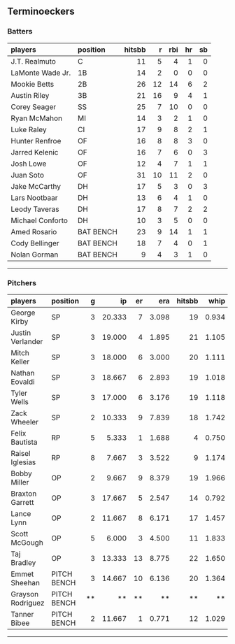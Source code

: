 ## Terminoeckers

### Batters

 
|players          |position  | hitsbb|  r| rbi| hr| sb| 
|:----------------|:---------|------:|--:|---:|--:|--:| 
|J.T. Realmuto    |C         |     11|  5|   4|  1|  0| 
|LaMonte Wade Jr. |1B        |     14|  2|   0|  0|  0| 
|Mookie Betts     |2B        |     26| 12|  14|  6|  2| 
|Austin Riley     |3B        |     21| 16|   9|  4|  1| 
|Corey Seager     |SS        |     25|  7|  10|  0|  0| 
|Ryan McMahon     |MI        |     14|  3|   2|  1|  0| 
|Luke Raley       |CI        |     17|  9|   8|  2|  1| 
|Hunter Renfroe   |OF        |     16|  8|   8|  3|  0| 
|Jarred Kelenic   |OF        |     16|  7|   6|  0|  3| 
|Josh Lowe        |OF        |     12|  4|   7|  1|  1| 
|Juan Soto        |OF        |     31| 10|  11|  2|  0| 
|Jake McCarthy    |DH        |     17|  5|   3|  0|  3| 
|Lars Nootbaar    |DH        |     13|  6|   4|  1|  0| 
|Leody Taveras    |DH        |     17|  8|   7|  2|  2| 
|Michael Conforto |DH        |     10|  3|   5|  0|  0| 
|Amed Rosario     |BAT BENCH |     23|  9|  14|  1|  1| 
|Cody Bellinger   |BAT BENCH |     18|  7|   4|  0|  1| 
|Nolan Gorman     |BAT BENCH |      9|  4|   3|  1|  0| 

* * *

### Pitchers

 
|players           |position    |  g|     ip| er|   era| hitsbb|  whip| so|  w| sv| 
|:-----------------|:-----------|--:|------:|--:|-----:|------:|-----:|--:|--:|--:| 
|George Kirby      |SP          |  3| 20.333|  7| 3.098|     19| 0.934| 15|  1|  0| 
|Justin Verlander  |SP          |  3| 19.000|  4| 1.895|     21| 1.105| 16|  1|  0| 
|Mitch Keller      |SP          |  3| 18.000|  6| 3.000|     20| 1.111| 17|  1|  0| 
|Nathan Eovaldi    |SP          |  3| 18.667|  6| 2.893|     19| 1.018| 14|  1|  0| 
|Tyler Wells       |SP          |  3| 17.000|  6| 3.176|     19| 1.118| 17|  0|  0| 
|Zack Wheeler      |SP          |  2| 10.333|  9| 7.839|     18| 1.742| 14|  1|  0| 
|Felix Bautista    |RP          |  5|  5.333|  1| 1.688|      4| 0.750| 12|  0|  3| 
|Raisel Iglesias   |RP          |  8|  7.667|  3| 3.522|      9| 1.174| 10|  1|  6| 
|Bobby Miller      |OP          |  2|  9.667|  9| 8.379|     19| 1.966|  7|  1|  0| 
|Braxton Garrett   |OP          |  3| 17.667|  5| 2.547|     14| 0.792| 21|  1|  0| 
|Lance Lynn        |OP          |  2| 11.667|  8| 6.171|     17| 1.457| 14|  1|  0| 
|Scott McGough     |OP          |  5|  6.000|  3| 4.500|     11| 1.833|  9|  0|  4| 
|Taj Bradley       |OP          |  3| 13.333| 13| 8.775|     22| 1.650| 13|  1|  0| 
|Emmet Sheehan     |PITCH BENCH |  3| 14.667| 10| 6.136|     20| 1.364| 13|  2|  0| 
|Grayson Rodriguez |PITCH BENCH | **|     **| **|    **|     **|    **| **| **| **| 
|Tanner Bibee      |PITCH BENCH |  2| 11.667|  1| 0.771|     12| 1.029| 16|  2|  0| 


* * *


